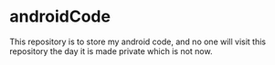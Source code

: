androidCode
===========

This repository is to store my android code, and no one will visit this repository the day it is made private which is not now.
